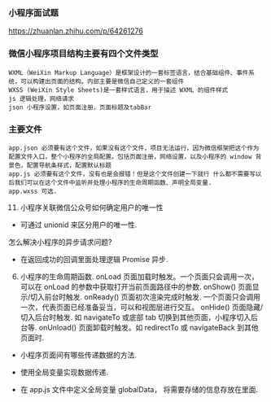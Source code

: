 ### 小程序面试题
https://zhuanlan.zhihu.com/p/64261276

### 微信小程序项目结构主要有四个文件类型
```
WXML（WeiXin Markup Language）是框架设计的一套标签语言，结合基础组件、事件系统，可以构建出页面的结构。内部主要是微信自己定义的一套组件
WXSS (WeiXin Style Sheets)是一套样式语言，用于描述 WXML 的组件样式
js 逻辑处理，网络请求
json 小程序设置，如页面注册，页面标题及tabBar
```

### 主要文件
```
app.json 必须要有这个文件，如果没有这个文件，项目无法运行，因为微信框架把这个作为配置文件入口，整个小程序的全局配置。包括页面注册，网络设置，以及小程序的 window 背景色，配置导航条样式，配置默认标题
app.js 必须要有这个文件，没有也是会报错！但是这个文件创建一下就行 什么都不需要写以后我们可以在这个文件中监听并处理小程序的生命周期函数、声明全局变量.
app.wxss 可选.
```

11. 小程序关联微信公众号如何确定用户的唯一性
* 可通过 unionid 来区分用户的唯一性.

怎么解决小程序的异步请求问题?

* 在返回成功的回调里面处理逻辑 Promise 异步.

6. 小程序的生命周期函数.
onLoad 页面加载时触发。一个页面只会调用一次，可以在 onLoad 的参数中获取打开当前页面路径中的参数.
onShow() 页面显示/切入前台时触发.
onReady() 页面初次渲染完成时触发. 一个页面只会调用一次，代表页面已经准备妥当，可以和视图层进行交互。
onHide() 页面隐藏/切入后台时触发. 如 navigateTo 或底部 tab 切换到其他页面，小程序切入后台等.
onUnload() 页面卸载时触发。如 redirectTo 或 navigateBack 到其他页面时.

* 小程序页面间有哪些传递数据的方法.

* 使用全局变量实现数据传递.

* 在 app.js 文件中定义全局变量 globalData， 将需要存储的信息存放在里面.
